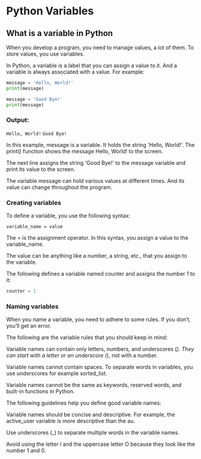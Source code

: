 # Python Variables
## What is a variable in Python
When you develop a program, you need to manage values, a lot of them. To store values, you use variables.

In Python, a variable is a label that you can assign a value to it. And a variable is always associated with a value. For example:
```python
message = 'Hello, World!'
print(message)

message = 'Good Bye!'
print(message)
```


### Output:

`Hello, World!`
`Good Bye!`

In this example, message is a variable. It holds the string 'Hello, World!'. The print() function shows the message Hello, World! to the screen.

The next line assigns the string 'Good Bye!' to the message variable and print its value to the screen.

The variable message can hold various values at different times. And its value can change throughout the program.

### Creating variables
To define a variable, you use the following syntax:

`variable_name = value`

The = is the assignment operator. In this syntax, you assign a value to the variable_name.

The value can be anything like a number, a string, etc., that you assign to the variable.

The following defines a variable named counter and assigns the number 1 to it:
```python
counter = 1
```
### Naming variables
When you name a variable, you need to adhere to some rules. If you don’t, you’ll get an error.

The following are the variable rules that you should keep in mind:

Variable names can contain only letters, numbers, and underscores (_). They can start with a letter or an underscore (_), not with a number.

Variable names cannot contain spaces. To separate words in variables, you use underscores for example sorted_list.

Variable names cannot be the same as keywords, reserved words, and built-in functions in Python.

The following guidelines help you define good variable names:

Variable names should be concise and descriptive. For example, the active_user variable is more descriptive than the au.

Use underscores (_) to separate multiple words in the variable names.

Avoid using the letter l and the uppercase letter O because they look like the number 1 and 0.